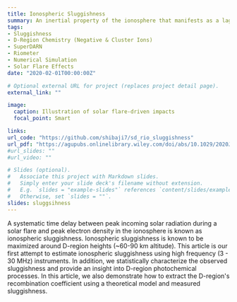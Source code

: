 ```yaml
---
title: Ionospheric Sluggishness
summary: An inertial property of the ionosphere that manifests as a lag of the ionospheric response to a solar driver.
tags:
- Sluggishness
- D-Region Chemistry (Negative & Cluster Ions)
- SuperDARN
- Riometer
- Numerical Simulation
- Solar Flare Effects
date: "2020-02-01T00:00:00Z"

# Optional external URL for project (replaces project detail page).
external_link: ""

image:
  caption: Illustration of solar flare-driven impacts 
  focal_point: Smart

links:
url_code: "https://github.com/shibaji7/sd_rio_sluggishness"
url_pdf: "https://agupubs.onlinelibrary.wiley.com/doi/abs/10.1029/2020JA028813"
#url_slides: ""
#url_video: ""

# Slides (optional).
#   Associate this project with Markdown slides.
#   Simply enter your slide deck's filename without extension.
#   E.g. `slides = "example-slides"` references `content/slides/example-slides.md`.
#   Otherwise, set `slides = ""`.
slides: sluggsihness
---
```


A systematic time delay between peak incoming solar radiation during a solar flare and peak electron density in the ionosphere is known as ionospheric sluggishness. Ionospheric sluggishness is known to be maximized around D-region heights (~60-90 km altitude). This article is our first attempt to estimate ionospheric sluggishness using high frequency (3 - 30 MHz) instruments. In addition, we statistically characterize the observed sluggishness and provide an insight into D-region photochemical processes. In this article, we also demonstrate how to extract the D-region's recombination coefficient using a theoretical model and measured sluggishness.
